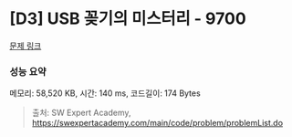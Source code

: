 # [D3] USB 꽂기의 미스터리 - 9700 

[문제 링크](https://swexpertacademy.com/main/code/problem/problemDetail.do?contestProbId=AXDNEA3aaU0DFAVX) 

### 성능 요약

메모리: 58,520 KB, 시간: 140 ms, 코드길이: 174 Bytes



> 출처: SW Expert Academy, https://swexpertacademy.com/main/code/problem/problemList.do